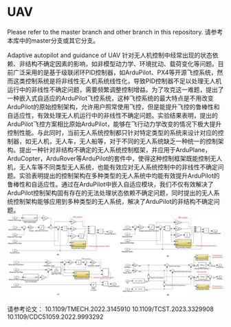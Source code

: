 # UAV
Please refer to the master branch and other branch in this repository. 请参考本库中的master分支或其它分支。

Adaptive autopilot and guidance of UAV
针对无人机控制中经常出现的状态依赖、非结构不确定因素的影响，如非模型动力学、环境扰动、载荷变化等问题。目前广泛采用的是基于级联闭环PID控制器，如ArduPilot、PX4等开源飞控系统，然而这类控制系统是将非线性无人机系统线性化，导致PID控制器不足以处理无人机运行中的非线性不确定问题，需要频繁调整控制增益。为了攻克这一难题，提出了一种嵌入式自适应的ArduPilot飞控系统，这种飞控系统的最大特点是不用改变ArduPilot的原始控制架构，允许用户照常使用飞控，但是能提升飞控的鲁棒性和自适应性，有效处理无人机运行中的非线性不确定问题。实验结果表明，提出的ArduPilot飞控方案相比原始ArduPilot，能够在飞行动力学改变的情况下极大提升控制性能。与此同时，当前无人系统控制都只针对特定类型的系统来设计对应的控制器，如无人机，无人车，无人船等，对于不同的无人系统缺乏一种统一的控制架构。提出一种针对非结构不确定的无人系统控制框架，并应用于ArduPlane，ArduCopter，ArduRover等ArduPilot的套件中，使得这种控制框架既能控制无人机，无人车等不同类型无人系统，也能有效应对无人系统控制中的非线性不确定问题。实验表明提出的控制架构在多种类型的无人系统中均能有效提升ArduPilot的鲁棒性和自适应性。通过在ArduPilot中嵌入自适应模块，我们不仅有效解决了ArduPilot控制架构固有存在的无法处理状态依赖不确定问题，同时提出的无人系统控制架构能够应用到多种类型的无人系统，解决了ArduPilot的非结构不确定问题。
![loop](https://github.com/Friend-Peng/Adaptive-ArduPilot-Autopilot/blob/main/loop.jpg)

请参考论文：
10.1109/TMECH.2022.3145910
10.1109/TCST.2023.3329908
10.1109/CDC51059.2022.9993292
